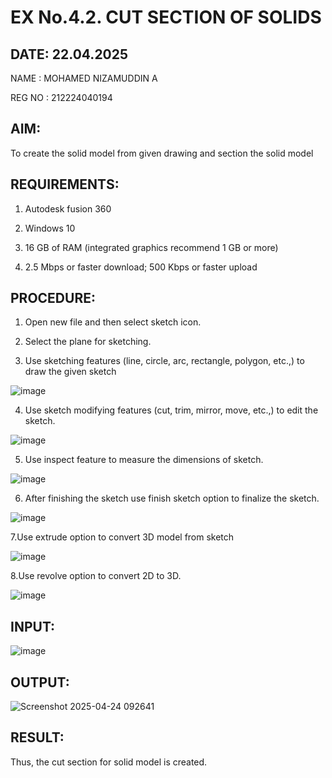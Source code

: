 # EX No.4.2. CUT SECTION OF SOLIDS

## DATE: 22.04.2025

NAME : MOHAMED NIZAMUDDIN A

REG NO : 212224040194

## AIM: 

To create the solid model from given drawing and section the solid model

## REQUIREMENTS: 

1. Autodesk fusion 360

2. Windows 10

3. 16 GB of RAM (integrated graphics recommend 1 GB or more)

4. 2.5 Mbps or faster download; 500 Kbps or faster upload 

## PROCEDURE:

1.	Open new file and then select sketch icon.

2.	Select the plane for sketching. 

3.	Use sketching features (line, circle, arc, rectangle, polygon, etc.,) to draw the given sketch

![image](https://user-images.githubusercontent.com/113594316/198826239-a3d6ffd5-d409-46b0-ba88-3312e89e9834.png)

4.	Use sketch modifying features (cut, trim, mirror, move, etc.,) to edit the sketch.

![image](https://user-images.githubusercontent.com/113594316/198826244-f377f387-16af-4f89-a57d-1808083ce178.png)

5.	Use inspect feature to measure the dimensions of sketch.

![image](https://user-images.githubusercontent.com/113594316/198826250-0e2f4985-18d7-4a07-8b1e-9c9fab11ea41.png)

6.	After finishing the sketch use finish sketch option to finalize the sketch.

![image](https://user-images.githubusercontent.com/113594316/198826257-ccfcfd0c-040a-459e-bb9f-93c375f9177f.png)

7.Use extrude option to convert 3D model from sketch

![image](https://user-images.githubusercontent.com/113594316/198826270-d55912b8-0a02-4b36-acb2-02e9b4b328fd.png)

 8.Use revolve option to convert 2D to 3D.
 
 ![image](https://user-images.githubusercontent.com/113594316/198826282-7a4844a8-0cb2-4573-8940-9a60356b7d04.png)

## INPUT:

![image](https://user-images.githubusercontent.com/113594316/199409656-c021c100-857a-4ae4-9752-9ae59465c9c2.png)

## OUTPUT:


![Screenshot 2025-04-24 092641](https://github.com/user-attachments/assets/8850dd7e-4e68-48bc-9793-51efc5303603)


## RESULT:
Thus, the cut section for solid model is created.


